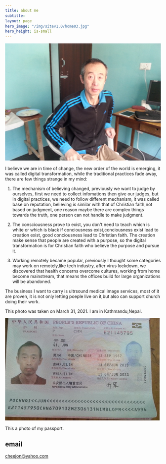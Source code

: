 ```yaml
---
title: about me
subtitle: 
layout: page
hero_image: "/img/sitev1.0/home03.jpg"
hero_height: is-small
---
```


![Me](/img/portrait.png)

I believe we are in time of change, the new order of the world is emerging, it was called digital transformation, while the traditional practices fade away, there are few things strange in my mind:

1. The mechanism of believing changed, previously we want to judge by ourselves, first we need to collect infomations then give our judges, but in digital practices, we need to follow different mechanism, it was called base on reputation, believing is similar with that of Christian faith,not based on judgment, one reason maybe there are complex things towards the truth, one person can not handle to make judgment.

2. The  consciousness prove to exist, you don't need to teach which is white or which is black if conciousness exist,conciousness exist lead to creation exist, good conciousness lead to Christian faith. The creation make sense that people are created with a purpose, so the digital transformation is for Christian faith who believe the purpose and pursue it.

3. Working remotely became  popular, previously I thought some categories may work on remotely,like tech industry, after virus lockdown, we discovered that health concerns overcome cultures, working from home become mainstream, that means the offices build for large organizations will be abandoned.

The business I want to carry is ultrsound medical image services, most of it are proven, it is not only letting poeple live on it,but also can support church doing their work.

This photo was taken on March 31, 2021. I am in Kathmandu,Nepal.

![MyPassport](/img/pass.jpeg)

This a photo of my passport.

## email

cheejon@yahoo.com
